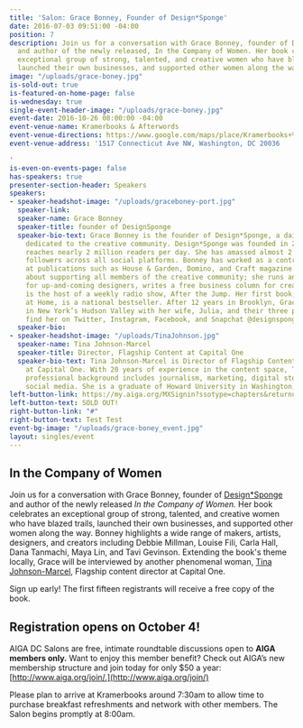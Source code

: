 ```yaml
---
title: 'Salon: Grace Bonney, Founder of Design*Sponge'
date: 2016-07-03 09:51:00 -04:00
position: 7
description: Join us for a conversation with Grace Bonney, founder of Design\*Sponge
  and author of the newly released, In the Company of Women. Her book celebrates an
  exceptional group of strong, talented, and creative women who have blazed trails,
  launched their own businesses, and supported other women along the way.
image: "/uploads/grace-boney.jpg"
is-sold-out: true
is-featured-on-home-page: false
is-wednesday: true
single-event-header-image: "/uploads/grace-boney.jpg"
event-date: 2016-10-26 08:00:00 -04:00
event-venue-name: Kramerbooks & Afterwords
event-venue-directions: https://www.google.com/maps/place/Kramerbooks+%26+Afterwords+Cafe/@38.9108193,-77.0459355,17z/data=!3m1!4b1!4m5!3m4!1s0x89b7b7c63dc61715:0x6197332ff8e08d48!8m2!3d38.9108193!4d-77.0437468
event-venue-address: '1517 Connecticut Ave NW, Washington, DC 20036

'
is-even-on-events-page: false
has-speakers: true
presenter-section-header: Speakers
speakers:
- speaker-headshot-image: "/uploads/graceboney-port.jpg"
  speaker-link: 
  speaker-name: Grace Bonney
  speaker-title: founder of DesignSponge
  speaker-bio-text: Grace Bonney is the founder of Design*Sponge, a daily website
    dedicated to the creative community. Design*Sponge was founded in 2004 and currently
    reaches nearly 2 million readers per day. She has amassed almost 2 million combined
    followers across all social platforms. Bonney has worked as a contributing editor
    at publications such as House & Garden, Domino, and Craft magazine. She is passionate
    about supporting all members of the creative community; she runs an annual scholarship
    for up-and-coming designers, writes a free business column for creatives, and
    is the host of a weekly radio show, After the Jump. Her first book, Design*Sponge
    at Home, is a national bestseller. After 12 years in Brooklyn, Grace now lives
    in New York’s Hudson Valley with her wife, Julia, and their three pets. You can
    find her on Twitter, Instagram, Facebook, and Snapchat @designsponge.
  speaker-bio: 
- speaker-headshot-image: "/uploads/TinaJohnson.jpg"
  speaker-name: Tina Johnson-Marcel
  speaker-title: Director, Flagship Content at Capital One
  speaker-bio-text: Tina Johnson-Marcel is Director of Flagship Content, Digital Design
    at Capital One. With 20 years of experience in the content space, Tina’s diverse
    professional background includes journalism, marketing, digital storytelling and
    social media. She is a graduate of Howard University in Washington, D.C.
left-button-link: https://my.aiga.org/MXSignin?ssotype=chapters&returnurl=http://dc.aiga.org/event/salon-grace-bonney-in-the-company-of-women/
left-button-text: SOLD OUT!
right-button-link: "#"
right-button-text: Test Test
event-bg-image: "/uploads/grace-boney_event.jpg"
layout: singles/event
---
```


## In the Company of Women

Join us for a conversation with Grace Bonney, founder of [Design\*Sponge](http://www.designsponge.com/) and author of the newly released *In the Company of Women.* Her book celebrates an exceptional group of strong, talented, and creative women who have blazed trails, launched their own businesses, and supported other women along the way. Bonney highlights a wide range of makers, artists, designers, and creators including Debbie Millman, Louise Fili, Carla Hall, Dana Tanmachi, Maya Lin, and Tavi Gevinson. Extending the book's theme locally, Grace will be interviewed by another phenomenal woman, <a href="https://www.linkedin.com/in/tjmarcel" target="_blank">Tina Johnson-Marcel</a>, Flagship content director at Capital One.

Sign up early! The first fifteen registrants will receive a free copy of the book.

## Registration opens on October 4!

AIGA DC Salons are free, intimate roundtable discussions open to **AIGA members only.** Want to enjoy this member benefit? Check out AIGA’s new membership structure and join today for only $50 a year: [http://www.aiga.org/join/.](http://www.aiga.org/join/)

Please plan to arrive at Kramerbooks around 7:30am to allow time to purchase breakfast refreshments and network with other members. The Salon begins promptly at 8:00am.